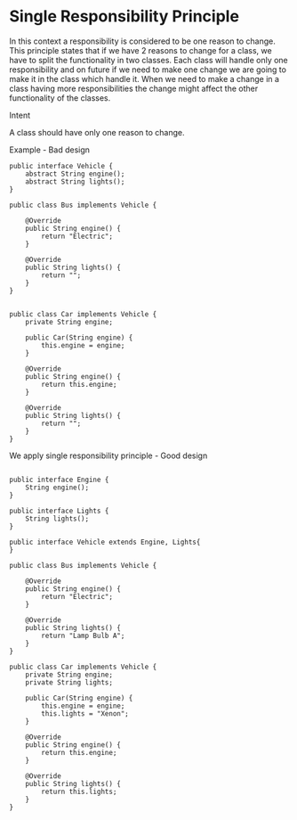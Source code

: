 Single Responsibility Principle
===============================

In this context a responsibility is considered to be one reason to change. 
This principle states that if we have 2 reasons to change for a class, we have to split the functionality in two classes. 
Each class will handle only one responsibility and on future if we need to make one change we are going to make it in the class which handle it.
When we need to make a change in a class having more responsibilities the change might affect the other functionality of the classes.

Intent

A class should have only one reason to change.


Example - Bad design
```
public interface Vehicle {
    abstract String engine();
    abstract String lights();
}

public class Bus implements Vehicle {

    @Override
    public String engine() {
        return "Electric";
    }

    @Override
    public String lights() {
        return "";
    }
}


public class Car implements Vehicle {
    private String engine;

    public Car(String engine) {
        this.engine = engine;
    }

    @Override
    public String engine() {
        return this.engine;
    }

    @Override
    public String lights() {
        return "";
    }
}

```

We apply single responsibility principle - Good design

```

public interface Engine {
    String engine();
}

public interface Lights {
    String lights();
}

public interface Vehicle extends Engine, Lights{
}

public class Bus implements Vehicle {

    @Override
    public String engine() {
        return "Electric";
    }

    @Override
    public String lights() {
        return "Lamp Bulb A";
    }
}

public class Car implements Vehicle {
    private String engine;
    private String lights;

    public Car(String engine) {
        this.engine = engine;
        this.lights = "Xenon";
    }

    @Override
    public String engine() {
        return this.engine;
    }

    @Override
    public String lights() {
        return this.lights;
    }
}

```

